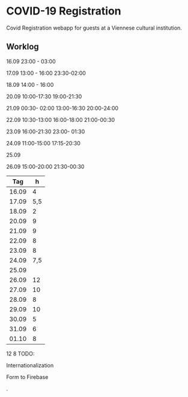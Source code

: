 # COVID-19 Registration

Covid Registration webapp for guests at a Viennese cultural institution.

## Worklog

16.09 23:00 - 03:00  

17.09 13:00 - 16:00 23:30-02:00

18.09 14:00 - 16:00

20.09 10:00-17:30 19:00-21:30

21.09 00:30- 02:00 13:00-16:30 20:00-24:00

22.09 10:30-13:00 16:00-18:00 21:00-00:30

23.09 16:00-21:30 23:00- 01:30

24.09 11:00-15:00  17:15-20:30

25.09

26.09 15:00-20:00 21:30-00:30


| Tag  | h  |
|---|---|
| 16.09  | 4  |
| 17.09  | 5,5 |
| 18.09  | 2  |
| 20.09  | 9  |
| 21.09  |  9 |
| 22.09 |  8 |
| 23.09 |  8 |
| 24.09 |  7,5 |
| 25.09 |   |
| 26.09 |  12 |
| 27.09 |  10 |
| 28.09 |  8 |
| 29.09 |  10 |
| 30.09 | 5 |
| 31.09 |  6 |
| 01.10 |  8 |
12
8
TODO:

Internationalization

Form to Firebase

.
